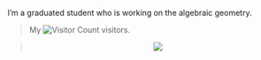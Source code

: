 I’m a graduated student who is working on the algebraic geometry.

> My ![Visitor Count](https://profile-counter.glitch.me/DVLXLWZ/count.svg) visitors.

> <div align="center"> <img src="https://github-profile-trophy.vercel.app/?username=DVLXLWZ" /> </div>

